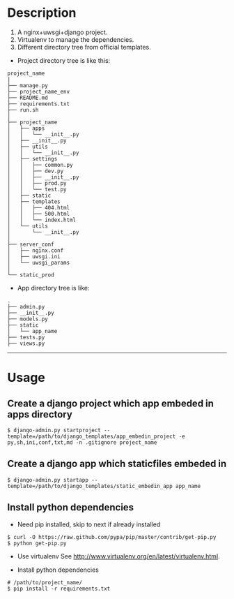 # Description

1. A nginx+uwsgi+django project.
2. Virtualenv to manage the dependencies.
3. Different directory tree from official templates.

* Project directory tree is like this:

```
project_name
|
├── manage.py
├── project_name_env
├── README.md
├── requirements.txt
├── run.sh
│   
├── project_name
│   ├── apps
│   │   └── __init__.py
│   ├── __init__.py
│   ├── utils
│   │   └── __init__.py
│   ├── settings
│   │   ├── common.py
│   │   ├── dev.py
│   │   ├── __init__.py
│   │   ├── prod.py
│   │   └── test.py
│   ├── static
│   ├── templates
│   │   ├── 404.html
│   │   ├── 500.html
│   │   └── index.html
│   └── utils
│       └── __init__.py
│   
├── server_conf
│   ├── nginx.conf
│   ├── uwsgi.ini
│   └── uwsgi_params
│   
└── static_prod
```

* App directory tree is like:

```
.
├── admin.py
├── __init__.py
├── models.py
├── static
│   └── app_name
├── tests.py
├── views.py
```


-------------------
# Usage

## Create a django project which app embeded in apps directory

```
$ django-admin.py startproject --template=/path/to/django_templates/app_embedin_project -e py,sh,ini,conf,txt,md -n .gitignore project_name
```

## Create a django app which staticfiles embeded in

```
$ django-admin.py startapp --template=/path/to/django_templates/static_embedin_app app_name
```

## Install python dependencies

* Need pip installed, skip to next if already installed

```
$ curl -O https://raw.github.com/pypa/pip/master/contrib/get-pip.py
$ python get-pip.py
```

* Use virtualenv
See http://www.virtualenv.org/en/latest/virtualenv.html.

* Install python dependencies

```
# /path/to/project_name/
$ pip install -r requirements.txt
```
